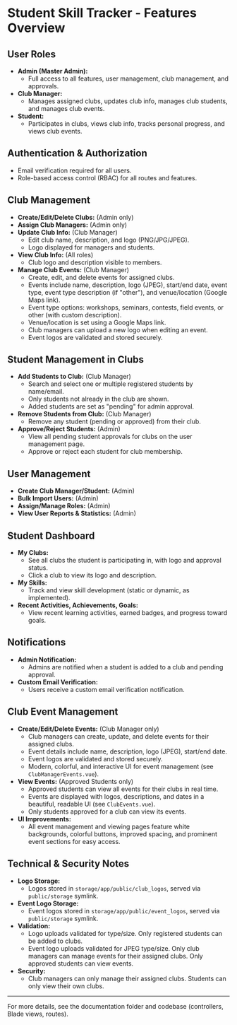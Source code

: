 # Student Skill Tracker - Features Overview

## User Roles
- **Admin (Master Admin):**
  - Full access to all features, user management, club management, and approvals.
- **Club Manager:**
  - Manages assigned clubs, updates club info, manages club students, and manages club events.
- **Student:**
  - Participates in clubs, views club info, tracks personal progress, and views club events.

## Authentication & Authorization
- Email verification required for all users.
- Role-based access control (RBAC) for all routes and features.

## Club Management
- **Create/Edit/Delete Clubs:** (Admin only)
- **Assign Club Managers:** (Admin only)
- **Update Club Info:** (Club Manager)
  - Edit club name, description, and logo (PNG/JPG/JPEG).
  - Logo displayed for managers and students.
- **View Club Info:** (All roles)
  - Club logo and description visible to members.
- **Manage Club Events:** (Club Manager)
  - Create, edit, and delete events for assigned clubs.
  - Events include name, description, logo (JPEG), start/end date, event type, event type description (if "other"), and venue/location (Google Maps link).
  - Event type options: workshops, seminars, contests, field events, or other (with custom description).
  - Venue/location is set using a Google Maps link.
  - Club managers can upload a new logo when editing an event.
  - Event logos are validated and stored securely.

## Student Management in Clubs
- **Add Students to Club:** (Club Manager)
  - Search and select one or multiple registered students by name/email.
  - Only students not already in the club are shown.
  - Added students are set as "pending" for admin approval.
- **Remove Students from Club:** (Club Manager)
  - Remove any student (pending or approved) from their club.
- **Approve/Reject Students:** (Admin)
  - View all pending student approvals for clubs on the user management page.
  - Approve or reject each student for club membership.

## User Management
- **Create Club Manager/Student:** (Admin)
- **Bulk Import Users:** (Admin)
- **Assign/Manage Roles:** (Admin)
- **View User Reports & Statistics:** (Admin)

## Student Dashboard
- **My Clubs:**
  - See all clubs the student is participating in, with logo and approval status.
  - Click a club to view its logo and description.
- **My Skills:**
  - Track and view skill development (static or dynamic, as implemented).
- **Recent Activities, Achievements, Goals:**
  - View recent learning activities, earned badges, and progress toward goals.

## Notifications
- **Admin Notification:**
  - Admins are notified when a student is added to a club and pending approval.
- **Custom Email Verification:**
  - Users receive a custom email verification notification.

## Club Event Management
- **Create/Edit/Delete Events:** (Club Manager only)
  - Club managers can create, update, and delete events for their assigned clubs.
  - Event details include name, description, logo (JPEG), start/end date.
  - Event logos are validated and stored securely.
  - Modern, colorful, and interactive UI for event management (see `ClubManagerEvents.vue`).
- **View Events:** (Approved Students only)
  - Approved students can view all events for their clubs in real time.
  - Events are displayed with logos, descriptions, and dates in a beautiful, readable UI (see `ClubEvents.vue`).
  - Only students approved for a club can view its events.
- **UI Improvements:**
  - All event management and viewing pages feature white backgrounds, colorful buttons, improved spacing, and prominent event sections for easy access.

## Technical & Security Notes
- **Logo Storage:**
  - Logos stored in `storage/app/public/club_logos`, served via `public/storage` symlink.
- **Event Logo Storage:**
  - Event logos stored in `storage/app/public/event_logos`, served via `public/storage` symlink.
- **Validation:**
  - Logo uploads validated for type/size. Only registered students can be added to clubs.
  - Event logo uploads validated for JPEG type/size. Only club managers can manage events for their assigned clubs. Only approved students can view events.
- **Security:**
  - Club managers can only manage their assigned clubs. Students can only view their own clubs.

---
For more details, see the documentation folder and codebase (controllers, Blade views, routes).
